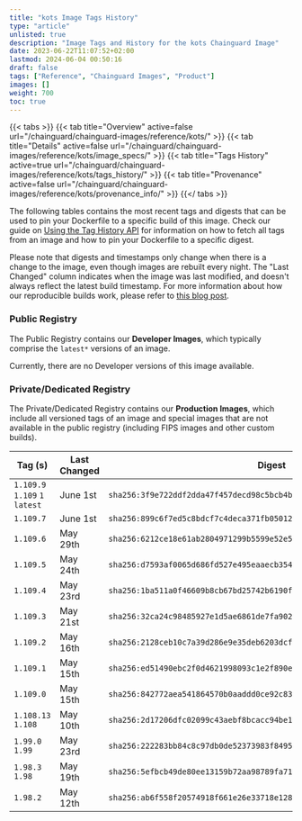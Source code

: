 ```yaml
---
title: "kots Image Tags History"
type: "article"
unlisted: true
description: "Image Tags and History for the kots Chainguard Image"
date: 2023-06-22T11:07:52+02:00
lastmod: 2024-06-04 00:50:16
draft: false
tags: ["Reference", "Chainguard Images", "Product"]
images: []
weight: 700
toc: true
---
```


{{< tabs >}}
{{< tab title="Overview" active=false url="/chainguard/chainguard-images/reference/kots/" >}}
{{< tab title="Details" active=false url="/chainguard/chainguard-images/reference/kots/image_specs/" >}}
{{< tab title="Tags History" active=true url="/chainguard/chainguard-images/reference/kots/tags_history/" >}}
{{< tab title="Provenance" active=false url="/chainguard/chainguard-images/reference/kots/provenance_info/" >}}
{{</ tabs >}}

The following tables contains the most recent tags and digests that can be used to pin your Dockerfile to a specific build of this image. Check our guide on [Using the Tag History API](/chainguard/chainguard-images/using-the-tag-history-api/) for information on how to fetch all tags from an image and how to pin your Dockerfile to a specific digest.

Please note that digests and timestamps only change when there is a change to the image, even though images are rebuilt every night. The "Last Changed" column indicates when the image was last modified, and doesn't always reflect the latest build timestamp. For more information about how our reproducible builds work, please refer to [this blog post](https://www.chainguard.dev/unchained/reproducing-chainguards-reproducible-image-builds).

### Public Registry
The Public Registry contains our **Developer Images**, which typically comprise the `latest*` versions of an image.

Currently, there are no Developer versions of this image available.

### Private/Dedicated Registry
The Private/Dedicated Registry contains our **Production Images**, which include all versioned tags of an image and special images that are not available in the public registry (including FIPS images and other custom builds).

| Tag (s)                         | Last Changed | Digest                                                                    |
|---------------------------------|--------------|---------------------------------------------------------------------------|
|  `1.109.9` `1.109` `1` `latest` | June 1st     | `sha256:3f9e722ddf2dda47f457decd98c5bcb4b994e98e5626f62a257fd07398c0bb31` |
|  `1.109.7`                      | June 1st     | `sha256:899c6f7ed5c8bdcf7c4deca371fb0501241e6cde3325c0bf4ec66309f2114bac` |
|  `1.109.6`                      | May 29th     | `sha256:6212ce18e61ab2804971299b5599e52e5774ad55c92b611179db0c2f3ccec9df` |
|  `1.109.5`                      | May 24th     | `sha256:d7593af0065d686fd527e495eaaecb35428ff4432df239b3bc4297bf63ce7cde` |
|  `1.109.4`                      | May 23rd     | `sha256:1ba511a0f46609b8cb67bd25742b6190f47b045eff396d384608c7f2ebb805a1` |
|  `1.109.3`                      | May 21st     | `sha256:32ca24c98485927e1d5ae6861de7fa9027e88cb0b8ccc649169abb53a786a845` |
|  `1.109.2`                      | May 16th     | `sha256:2128ceb10c7a39d286e9e35deb6203dcf8edc12f8e70f7198796f4318f1288af` |
|  `1.109.1`                      | May 15th     | `sha256:ed51490ebc2f0d4621998093c1e2f890e053306a46c2c332fa15a0a6399f4935` |
|  `1.109.0`                      | May 15th     | `sha256:842772aea541864570b0aaddd0ce92c83b2c9886a5b9d4f0bcf66aa66373009f` |
|  `1.108.13` `1.108`             | May 10th     | `sha256:2d17206dfc02099c43aebf8bcacc94be171342402cca23c6e240c5641fbca3f3` |
|  `1.99.0` `1.99`                | May 23rd     | `sha256:222283bb84c8c97db0de52373983f8495cf815c82d91e673948e710a374433ce` |
|  `1.98.3` `1.98`                | May 19th     | `sha256:5efbcb49de80ee13159b72aa98789fa7190bfcc534bb2fc1dcbc185d42b46132` |
|  `1.98.2`                       | May 12th     | `sha256:ab6f558f20574918f661e26e33718e12817de2fc2a109460378c1f54cf27c947` |

